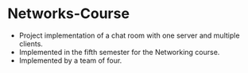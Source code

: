 Networks-Course
===============
- Project implementation of a chat room with one server and multiple clients.
- Implemented in the fifth semester for the Networking course.
- Implemented by a team of four.
